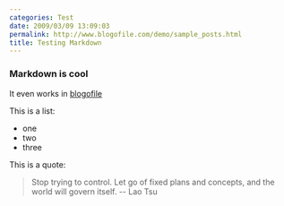 ```yaml
---
categories: Test
date: 2009/03/09 13:09:03
permalink: http://www.blogofile.com/demo/sample_posts.html
title: Testing Markdown
---
```

### Markdown is cool ###

It even works in [blogofile](http://www.blogofile.com)

This is a list:

* one
* two
* three

This is a quote:

> Stop trying to control.
> Let go of fixed plans and concepts,
> and the world will govern itself.
>  -- Lao Tsu